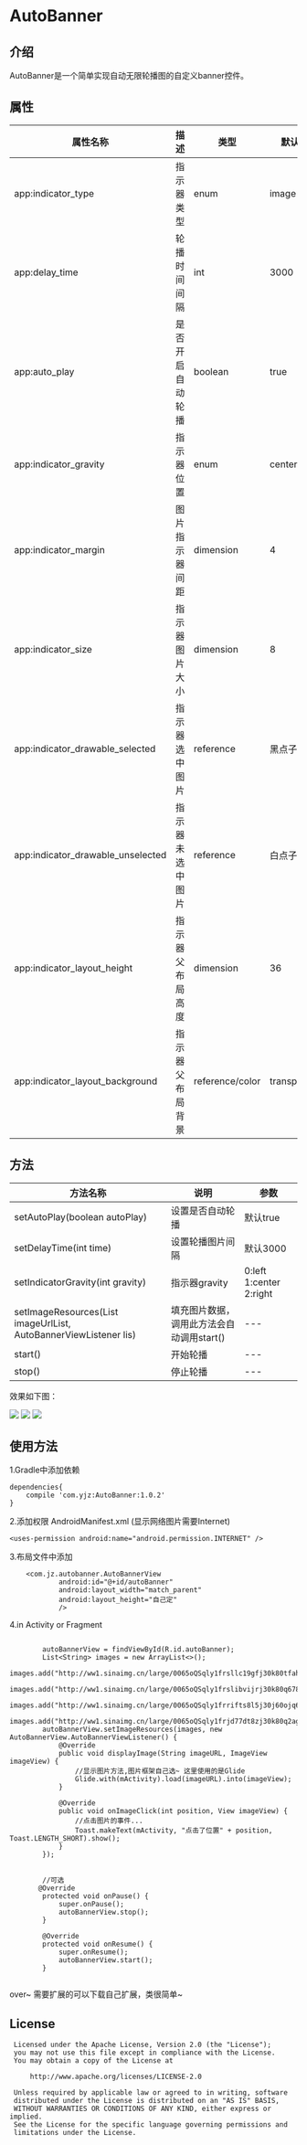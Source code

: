 # AutoBanner

## 介绍
AutoBanner是一个简单实现自动无限轮播图的自定义banner控件。

## 属性

| **属性名称** | **描述** | **类型** | **默认值** | **值** |
| --- | ---| --- | --- | --- |
| app:indicator_type | 指示器类型 | enum | image | image / number |
| app:delay_time | 轮播时间间隔 | int | 3000 | ms |
| app:auto_play | 是否开启自动轮播 | boolean | true | true / false |
| app:indicator_gravity | 指示器位置 | enum | center | left / center / right |
| app:indicator_margin | 图片指示器间距 | dimension | 4 | dp |
| app:indicator_size | 指示器图片大小 | dimension | 8 | dp |
| app:indicator_drawable_selected | 指示器选中图片 | reference | 黑点子 | - |
| app:indicator_drawable_unselected | 指示器未选中图片 | reference | 白点子 | - |
| app:indicator_layout_height | 指示器父布局高度 | dimension | 36 | dp |
| app:indicator_layout_background | 指示器父布局背景 | reference/color | transparent | - |

## 方法

| **方法名称** | **说明** | **参数** |
| --- | ---| --- |
| setAutoPlay(boolean autoPlay) | 设置是否自动轮播 | 默认true |
| setDelayTime(int time) | 设置轮播图片间隔 | 默认3000 |
| setIndicatorGravity(int gravity) | 指示器gravity | 0:left 1:center 2:right |
| setImageResources(List<String> imageUrlList, AutoBannerViewListener lis) | 填充图片数据，调用此方法会自动调用start() | --- |
| start() | 开始轮播 | --- |
| stop() | 停止轮播 | --- |

效果如下图：

![](./pic/banner1.jpg)
![](./pic/banner2.jpg)
![](./pic/banner3.jpg)

## 使用方法
1.Gradle中添加依赖

```
dependencies{
    compile 'com.yjz:AutoBanner:1.0.2'
}
```
2.添加权限 AndroidManifest.xml (显示网络图片需要Internet)

```
<uses-permission android:name="android.permission.INTERNET" />
```

3.布局文件中添加

```
    <com.jz.autobanner.AutoBannerView
            android:id="@+id/autoBanner"
            android:layout_width="match_parent"
            android:layout_height="自己定"
            />
```

4.in Activity or Fragment

```

        autoBannerView = findViewById(R.id.autoBanner);
        List<String> images = new ArrayList<>();
        images.add("http://ww1.sinaimg.cn/large/0065oQSqly1frsllc19gfj30k80tfah5.jpg");
        images.add("http://ww1.sinaimg.cn/large/0065oQSqly1frslibvijrj30k80q678q.jpg");
        images.add("http://ww1.sinaimg.cn/large/0065oQSqly1frrifts8l5j30j60ojq6u.jpg");
        images.add("http://ww1.sinaimg.cn/large/0065oQSqly1frjd77dt8zj30k80q2aga.jpg");
        autoBannerView.setImageResources(images, new AutoBannerView.AutoBannerViewListener() {
            @Override
            public void displayImage(String imageURL, ImageView imageView) {
                //显示图片方法,图片框架自己选~ 这里使用的是Glide
                Glide.with(mActivity).load(imageURL).into(imageView);
            }

            @Override
            public void onImageClick(int position, View imageView) {
                //点击图片的事件...
                Toast.makeText(mActivity, "点击了位置" + position, Toast.LENGTH_SHORT).show();
            }
        });


        //可选
       @Override
    	protected void onPause() {
        	super.onPause();
        	autoBannerView.stop();
    	}

    	@Override
	    protected void onResume() {
        	super.onResume();
        	autoBannerView.start();
    	}


```



over~ 需要扩展的可以下载自己扩展，类很简单~


## License



     Licensed under the Apache License, Version 2.0 (the "License");
     you may not use this file except in compliance with the License.
     You may obtain a copy of the License at

         http://www.apache.org/licenses/LICENSE-2.0

     Unless required by applicable law or agreed to in writing, software
     distributed under the License is distributed on an "AS IS" BASIS,
     WITHOUT WARRANTIES OR CONDITIONS OF ANY KIND, either express or implied.
     See the License for the specific language governing permissions and
     limitations under the License.



